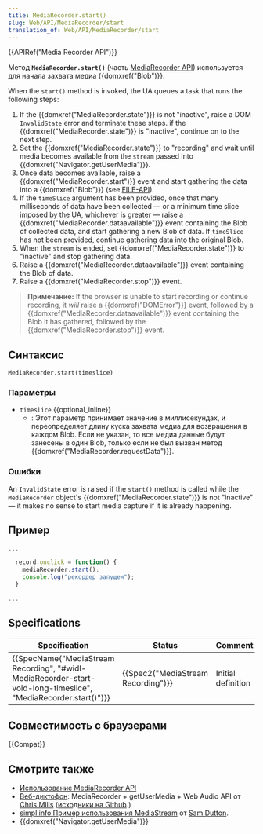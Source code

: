 ```yaml
---
title: MediaRecorder.start()
slug: Web/API/MediaRecorder/start
translation_of: Web/API/MediaRecorder/start
---
```


{{APIRef("Media Recorder API")}}

Метод **`MediaRecorder.start()`** (часть [MediaRecorder API](/ru/docs/Web/API/MediaRecorder_API)) используется для начала захвата медиа {{domxref("Blob")}}.

When the `start()` method is invoked, the UA queues a task that runs the following steps:

1. If the {{domxref("MediaRecorder.state")}} is not "inactive", raise a DOM `InvalidState` error and terminate these steps. if the {{domxref("MediaRecorder.state")}} is "inactive", continue on to the next step.
2. Set the {{domxref("MediaRecorder.state")}} to "recording" and wait until media becomes available from the `stream` passed into {{domxref("Navigator.getUserMedia")}}.
3. Once data becomes available, raise a {{domxref("MediaRecorder.start")}} event and start gathering the data into a {{domxref("Blob")}} (see [FILE-API](https://dvcs.w3.org/hg/dap/raw-file/default/media-stream-capture/MediaRecorder.html#bib-FILE-API)).
4. If the `timeSlice` argument has been provided, once that many milliseconds of data have been collected — or a minimum time slice imposed by the UA, whichever is greater — raise a {{domxref("MediaRecorder.dataavailable")}} event containing the Blob of collected data, and start gathering a new Blob of data. If `timeSlice` has not been provided, continue gathering data into the original Blob.
5. When the `stream` is ended, set {{domxref("MediaRecorder.state")}} to "inactive" and stop gathering data.
6. Raise a {{domxref("MediaRecorder.dataavailable")}} event containing the Blob of data.
7. Raise a {{domxref("MediaRecorder.stop")}} event.

> **Примечание:** If the browser is unable to start recording or continue recording, it _will_ raise a {{domxref("DOMError")}} event, followed by a {{domxref("MediaRecorder.dataavailable")}} event containing the Blob it has gathered, followed by the {{domxref("MediaRecorder.stop")}} event.

## Синтаксис

```
MediaRecorder.start(timeslice)
```

### Параметры

- `timeslice` {{optional_inline}}
  - : Этот параметр принимает значение в миллисекундах, и переопределяет длину куска захвата медиа для возвращения в каждом Blob. Если не указан, то все медиа данные будут занесены в один Blob, только если не был вызван метод {{domxref("MediaRecorder.requestData")}}.

### Ошибки

An `InvalidState` error is raised if the `start()` method is called while the `MediaRecorder` object's {{domxref("MediaRecorder.state")}} is not "inactive" — it makes no sense to start media capture if it is already happening.

## Пример

```js
...

  record.onclick = function() {
    mediaRecorder.start();
    console.log("рекордер запущен");
  }

...
```

## Specifications

| Specification                                                                                                                                        | Status                                       | Comment            |
| ---------------------------------------------------------------------------------------------------------------------------------------------------- | -------------------------------------------- | ------------------ |
| {{SpecName("MediaStream Recording", "#widl-MediaRecorder-start-void-long-timeslice", "MediaRecorder.start()")}} | {{Spec2("MediaStream Recording")}} | Initial definition |

## Совместимость с браузерами

{{Compat}}

## Смотрите также

- [Использование MediaRecorder API](/ru/docs/Web/API/MediaRecorder_API/Using_the_MediaRecorder_API)
- [Веб-диктофон](http://mdn.github.io/web-dictaphone/): MediaRecorder + getUserMedia + Web Audio API от [Chris Mills](https://twitter.com/chrisdavidmills) ([исходники на Github](https://github.com/mdn/web-dictaphone/).)
- [simpl.info Пример использования MediaStream](http://simpl.info/mediarecorder/) от [Sam Dutton](https://twitter.com/sw12).
- {{domxref("Navigator.getUserMedia")}}
